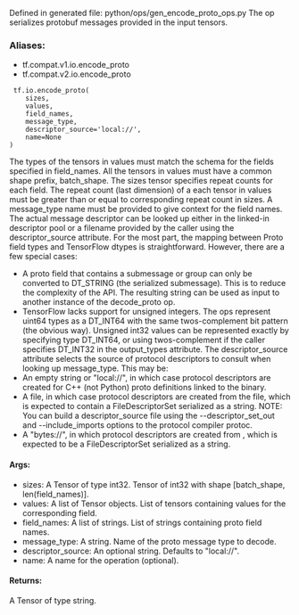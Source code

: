 Defined in generated file: python/ops/gen_encode_proto_ops.py
The op serializes protobuf messages provided in the input tensors.
### Aliases:
- tf.compat.v1.io.encode_proto
- tf.compat.v2.io.encode_proto

```
 tf.io.encode_proto(
    sizes,
    values,
    field_names,
    message_type,
    descriptor_source='local://',
    name=None
)
```
The types of the tensors in values must match the schema for the fields specified in field_names. All the tensors in values must have a common shape prefix, batch_shape.
The sizes tensor specifies repeat counts for each field. The repeat count (last dimension) of a each tensor in values must be greater than or equal to corresponding repeat count in sizes.
A message_type name must be provided to give context for the field names. The actual message descriptor can be looked up either in the linked-in descriptor pool or a filename provided by the caller using the descriptor_source attribute.
For the most part, the mapping between Proto field types and TensorFlow dtypes is straightforward. However, there are a few special cases:
- A proto field that contains a submessage or group can only be converted to DT_STRING (the serialized submessage). This is to reduce the complexity of the API. The resulting string can be used as input to another instance of the decode_proto op.
- TensorFlow lacks support for unsigned integers. The ops represent uint64 types as a DT_INT64 with the same twos-complement bit pattern (the obvious way). Unsigned int32 values can be represented exactly by specifying type DT_INT64, or using twos-complement if the caller specifies DT_INT32 in the output_types attribute.
The descriptor_source attribute selects the source of protocol descriptors to consult when looking up message_type. This may be:
- An empty string or "local://", in which case protocol descriptors are created for C++ (not Python) proto definitions linked to the binary.
- A file, in which case protocol descriptors are created from the file, which is expected to contain a FileDescriptorSet serialized as a string. NOTE: You can build a descriptor_source file using the --descriptor_set_out and --include_imports options to the protocol compiler protoc.
- A "bytes://", in which protocol descriptors are created from <bytes>, which is expected to be a FileDescriptorSet serialized as a string.
#### Args:
- sizes: A Tensor of type int32. Tensor of int32 with shape [batch_shape, len(field_names)].
- values: A list of Tensor objects. List of tensors containing values for the corresponding field.
- field_names: A list of strings. List of strings containing proto field names.
- message_type: A string. Name of the proto message type to decode.
- descriptor_source: An optional string. Defaults to "local://".
- name: A name for the operation (optional).
#### Returns:
A Tensor of type string.

